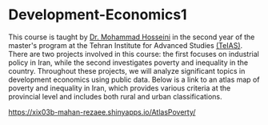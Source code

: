 # Development-Economics1
This course is taught by [Dr. Mohammad Hosseini](https://m-hoseini.github.io/) in the second year of the master's program at the Tehran Institute for Advanced Studies [(TeIAS)](https://teias.institute/). There are two projects involved in this course: the first focuses on industrial policy in Iran, while the second investigates poverty and inequality in the country. Throughout these projects, we will analyze significant topics in development economics using public data. Below is a link to an atlas map of poverty and inequality in Iran, which provides various criteria at the provincial level and includes both rural and urban classifications.

 https://xix03b-mahan-rezaee.shinyapps.io/AtlasPoverty/
